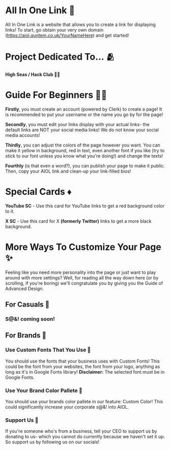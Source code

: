 # All In One Link 🔗
All In One Link is a website that allows you to create a link for displaying links! To start, go obtain your very own domain (https://aiol.quntem.co.uk/YourNameHere) and get started!

# Project Dedicated To... 🫂
**High Seas / Hack Club 🏴‍☠️**

# Guide For Beginners 🧑‍🦯
**Firstly**, you must create an account (powered by Clerk) to create a page! It is recommended to put your username or the name you go by for the page!

**Secondly**, you must edit your links display with your actual links- the default links are NOT your social media links! We do not know your social media accounts!

**Thirdly**, you can adjust the colors of the page however you want. You can make it yellow in background, red in text, even another font if you like (try to stick to our font unless you know what you're doing!) and change the texts!

**Fourthly** (is that even a word?), you can publish your page to make it public. Then, copy your AIOL link and clean-up your link-filled bios!

# Special Cards ♦️
**YouTube SC** - Use this card for YouTube links to get a red background color to it.

**X SC** - Use this card for X __(formerly Twitter)__ links to get a more black background.

# More Ways To Customize Your Page ✨
Feeling like you need more personality into the page or just want to play around with more settings? Well, for reading all the way down here (or by scrolling, if you're boring) we'll congratulate you by giving you the Guide of Advanced Design.

## For Casuals 🥶
### S@&! coming soon!

## For Brands 🛬
### Use Custom Fonts That You Use 💬
You should use the fonts that your business uses with Custom Fonts! This could be the font from your websites, the font from your logo, anything as long as it's in Google Fonts library! **Disclaimer:** The selected font must be in Google Fonts.

### Use Your Brand Color Pallete 🎨
You should use your brands color pallete in our feature: Custom Color! This could significantly increase your corporate s@&! into AIOL.

### Support Us 🗿
If you're someone who's from a business, tell your CEO to support us by donating to us- which you cannot do currently because we haven't set it up. So support us by following us on our socials!